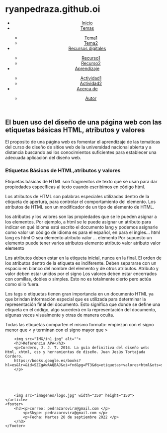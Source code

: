 # ryanpedraza.github.oi
<!DOCTYPE html>
<html lang="en">
<head>
    <meta charset="UTF-8">
    <meta http-equiv="X-UA-Compatible" content="IE=edge">
    <meta name="viewport" content="width=device-width, initial-scale=1.0">
    <title>Etiquetas Básicas de HTML,atributos y valores </title>
</head>
<body>
    <header>
        <nav>
            <ul>
                <li>
                    <a href="#">Inicio</a>
                </li>
                <li><a href="#">Temas</a>
                </li>
                <ul>
                    <li><a href="#">Tema1</a>
                    </li>
                    <li><a href="#">Tema2</a>
                    </li>
                </ul>
                <li><a href="#">Recursos digitales</a>
                </li>
                <ul>
                    <li><a href="#">Recurso1</a>
                    </li>
                    <li><a href="#">Recurso2</a>
                    </li>
                </ul>
                <li><a href="#">Aprendizaje</a>
                </li>
                <ul>
                    <li><a href="#">Actividad1</a>
                    </li>
                    <li><a href="#">Actividad2</a>
                    </li>
                </ul>
                <li><a href="#">Acerca de</a>
                </li>
                <ul>
                    <li><a href="#">Autor</a></li>
                </ul>
            </ul>
        </nav>
    </header>
    <section>
        <h2>El buen uso del diseño de una página web con las etiquetas básicas HTML, atributos y valores </h2>
        <p>El proposito de una página web es fomentar el aprendizaje de las tematicas del curso de diseño de sitios web de la universidad nacional abierta y a distancia buscando asi los conocimientos suficientes para establecer una adecuada aplicación del diseño web. </p>
    </section>
    <article>
        <h3>Etiquetas Básicas de HTML,atributos y valores </h3>
        <p> Etiquetas básicas de HTML son fragmentos de texto que se usan para dar propiedades específicas al texto cuando escribimos en código html.</p>
        <p>Los atributos de HTML son palabras especiales utilizadas dentro de la etiqueta de apertura, para controlar el comportamiento del elemento. Los atributos de HTML son un modificador de un tipo de elemento de HTML.</p>
        <p> los atributos y los valores son las propiedades que se le pueden asignar a los elementos.
Por ejemplo, a html se le puede asignar un atributo para indicar en qué idioma está escrito el documento lang y podemos asignarle como valor un código de idioma es para el español, en para el ingles...
html lang es html O sea elemento atributo valor ... elemento
Por supuesto un elemento puede tener varios atributos elemento atributo valor atributo valor elemento

Los atributos deben estar en la etiqueta inicial, nunca en la final.
El orden de los atributos dentro de la etiqueta es indiferente.
Deben separarse con un espacio en blanco del nombre del elemento y de otros atributos.
Atributo y valor deben estar unidos por el signo
Los valores deben estar encerrados con comillas, dobles o simples. Esto no es totalmente cierto pero actúa como si lo fuera.</p>
        <p> Los tags o etiquetas tienen gran importancia en un documento HTML ya que brindan información especial que es utilizada para determinar la representación final del documento. Esto significa que donde se define una etiqueta en el código, algo sucederá en la representación del documento, algunas veces visualmente y otras de manera oculta.

Todas las etiquetas comparten el mismo formato: empiezan con el signo menor que < y terminan con el signo mayor que >  </p>


        <img src="IMG/in1.jpg" alt="">
        <h3>Referencia APA</h3>
        <p>Cordero, J. J. T. 2014. La guía definitiva del diseño web: Html, xhtml, css y herramientas de diseño. Juan Jesús Tortajada Cordero.
        https://books.google.es/books?hl=es&lr=&id=SZCgAwAAQBAJ&oi=fnd&pg=PT3&dq=etiquetas+valores+html&ots=sO2MWDU1or&sig=UzCE038JkbmRZ8O4e_rUzx6nO1M 
        </p>
        

        
        
        
        <img src="imagenes/logo.jpg" width="350" height="150">
    </article>
    <footer>
        <h3><p>correo: pedrazarovira@gmail.com </p>
            <p>Skype: pedrazarovira@gmail.com </p>
            <p>Fecha: Martes 20 de septiembre 2022 </p>
        </h3>
    </footer>
</body>
</html>
